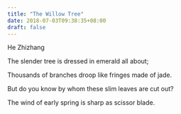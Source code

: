 ```yaml
---
title: "The Willow Tree"
date: 2018-07-03T09:38:35+08:00
draft: false
---
```

He Zhizhang

The slender tree is dressed in emerald all about;

Thousands of branches droop like fringes made of jade.

But do you know by whom these slim leaves are cut out?

The wind of early spring is sharp as scissor blade.

